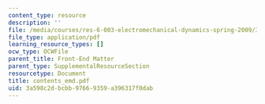 ```yaml
---
content_type: resource
description: ''
file: /media/courses/res-6-003-electromechanical-dynamics-spring-2009/3a598c2dbcbb97669359a396317f0dab_contents_emd.pdf
file_type: application/pdf
learning_resource_types: []
ocw_type: OCWFile
parent_title: Front-End Matter
parent_type: SupplementalResourceSection
resourcetype: Document
title: contents_emd.pdf
uid: 3a598c2d-bcbb-9766-9359-a396317f0dab
---
```


